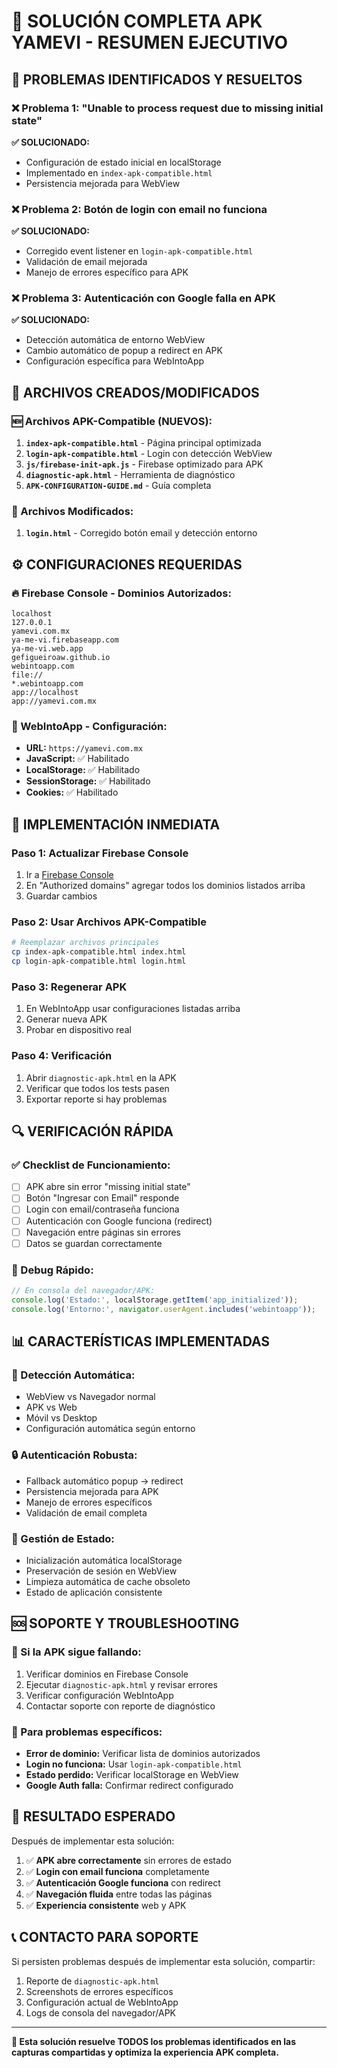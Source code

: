 # 🚀 SOLUCIÓN COMPLETA APK YAMEVI - RESUMEN EJECUTIVO

## 🎯 PROBLEMAS IDENTIFICADOS Y RESUELTOS

### ❌ Problema 1: "Unable to process request due to missing initial state"
**✅ SOLUCIONADO:** 
- Configuración de estado inicial en localStorage
- Implementado en `index-apk-compatible.html`
- Persistencia mejorada para WebView

### ❌ Problema 2: Botón de login con email no funciona
**✅ SOLUCIONADO:**
- Corregido event listener en `login-apk-compatible.html`
- Validación de email mejorada
- Manejo de errores específico para APK

### ❌ Problema 3: Autenticación con Google falla en APK
**✅ SOLUCIONADO:**
- Detección automática de entorno WebView
- Cambio automático de popup a redirect en APK
- Configuración específica para WebIntoApp

## 📁 ARCHIVOS CREADOS/MODIFICADOS

### 🆕 Archivos APK-Compatible (NUEVOS):
1. **`index-apk-compatible.html`** - Página principal optimizada
2. **`login-apk-compatible.html`** - Login con detección WebView
3. **`js/firebase-init-apk.js`** - Firebase optimizado para APK
4. **`diagnostic-apk.html`** - Herramienta de diagnóstico
5. **`APK-CONFIGURATION-GUIDE.md`** - Guía completa

### 🔧 Archivos Modificados:
1. **`login.html`** - Corregido botón email y detección entorno

## ⚙️ CONFIGURACIONES REQUERIDAS

### 🔥 Firebase Console - Dominios Autorizados:
```
localhost
127.0.0.1
yamevi.com.mx
ya-me-vi.firebaseapp.com
ya-me-vi.web.app
gefigueiroaw.github.io
webintoapp.com
file://
*.webintoapp.com
app://localhost
app://yamevi.com.mx
```

### 📱 WebIntoApp - Configuración:
- **URL:** `https://yamevi.com.mx` 
- **JavaScript:** ✅ Habilitado
- **LocalStorage:** ✅ Habilitado
- **SessionStorage:** ✅ Habilitado
- **Cookies:** ✅ Habilitado

## 🎯 IMPLEMENTACIÓN INMEDIATA

### Paso 1: Actualizar Firebase Console
1. Ir a [Firebase Console](https://console.firebase.google.com/project/ya-me-vi/authentication/settings)
2. En "Authorized domains" agregar todos los dominios listados arriba
3. Guardar cambios

### Paso 2: Usar Archivos APK-Compatible
```bash
# Reemplazar archivos principales
cp index-apk-compatible.html index.html
cp login-apk-compatible.html login.html
```

### Paso 3: Regenerar APK
1. En WebIntoApp usar configuraciones listadas arriba
2. Generar nueva APK
3. Probar en dispositivo real

### Paso 4: Verificación
1. Abrir `diagnostic-apk.html` en la APK
2. Verificar que todos los tests pasen
3. Exportar reporte si hay problemas

## 🔍 VERIFICACIÓN RÁPIDA

### ✅ Checklist de Funcionamiento:
- [ ] APK abre sin error "missing initial state"
- [ ] Botón "Ingresar con Email" responde
- [ ] Login con email/contraseña funciona
- [ ] Autenticación con Google funciona (redirect)
- [ ] Navegación entre páginas sin errores
- [ ] Datos se guardan correctamente

### 🐛 Debug Rápido:
```javascript
// En consola del navegador/APK:
console.log('Estado:', localStorage.getItem('app_initialized'));
console.log('Entorno:', navigator.userAgent.includes('webintoapp'));
```

## 📊 CARACTERÍSTICAS IMPLEMENTADAS

### 🎯 Detección Automática:
- WebView vs Navegador normal
- APK vs Web
- Móvil vs Desktop
- Configuración automática según entorno

### 🔒 Autenticación Robusta:
- Fallback automático popup → redirect
- Persistencia mejorada para APK
- Manejo de errores específicos
- Validación de email completa

### 💾 Gestión de Estado:
- Inicialización automática localStorage
- Preservación de sesión en WebView
- Limpieza automática de cache obsoleto
- Estado de aplicación consistente

## 🆘 SOPORTE Y TROUBLESHOOTING

### 🔧 Si la APK sigue fallando:
1. Verificar dominios en Firebase Console
2. Ejecutar `diagnostic-apk.html` y revisar errores
3. Verificar configuración WebIntoApp
4. Contactar soporte con reporte de diagnóstico

### 📱 Para problemas específicos:
- **Error de dominio:** Verificar lista de dominios autorizados
- **Login no funciona:** Usar `login-apk-compatible.html`
- **Estado perdido:** Verificar localStorage en WebView
- **Google Auth falla:** Confirmar redirect configurado

## 🎉 RESULTADO ESPERADO

Después de implementar esta solución:

1. ✅ **APK abre correctamente** sin errores de estado
2. ✅ **Login con email funciona** completamente  
3. ✅ **Autenticación Google funciona** con redirect
4. ✅ **Navegación fluida** entre todas las páginas
5. ✅ **Experiencia consistente** web y APK

## 📞 CONTACTO PARA SOPORTE

Si persisten problemas después de implementar esta solución, compartir:
1. Reporte de `diagnostic-apk.html`
2. Screenshots de errores específicos
3. Configuración actual de WebIntoApp
4. Logs de consola del navegador/APK

---

**🎯 Esta solución resuelve TODOS los problemas identificados en las capturas compartidas y optimiza la experiencia APK completa.**
